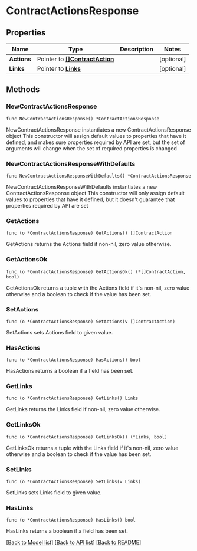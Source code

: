 # ContractActionsResponse

## Properties

Name | Type | Description | Notes
------------ | ------------- | ------------- | -------------
**Actions** | Pointer to [**[]ContractAction**](ContractAction.md) |  | [optional] 
**Links** | Pointer to [**Links**](Links.md) |  | [optional] 

## Methods

### NewContractActionsResponse

`func NewContractActionsResponse() *ContractActionsResponse`

NewContractActionsResponse instantiates a new ContractActionsResponse object
This constructor will assign default values to properties that have it defined,
and makes sure properties required by API are set, but the set of arguments
will change when the set of required properties is changed

### NewContractActionsResponseWithDefaults

`func NewContractActionsResponseWithDefaults() *ContractActionsResponse`

NewContractActionsResponseWithDefaults instantiates a new ContractActionsResponse object
This constructor will only assign default values to properties that have it defined,
but it doesn't guarantee that properties required by API are set

### GetActions

`func (o *ContractActionsResponse) GetActions() []ContractAction`

GetActions returns the Actions field if non-nil, zero value otherwise.

### GetActionsOk

`func (o *ContractActionsResponse) GetActionsOk() (*[]ContractAction, bool)`

GetActionsOk returns a tuple with the Actions field if it's non-nil, zero value otherwise
and a boolean to check if the value has been set.

### SetActions

`func (o *ContractActionsResponse) SetActions(v []ContractAction)`

SetActions sets Actions field to given value.

### HasActions

`func (o *ContractActionsResponse) HasActions() bool`

HasActions returns a boolean if a field has been set.

### GetLinks

`func (o *ContractActionsResponse) GetLinks() Links`

GetLinks returns the Links field if non-nil, zero value otherwise.

### GetLinksOk

`func (o *ContractActionsResponse) GetLinksOk() (*Links, bool)`

GetLinksOk returns a tuple with the Links field if it's non-nil, zero value otherwise
and a boolean to check if the value has been set.

### SetLinks

`func (o *ContractActionsResponse) SetLinks(v Links)`

SetLinks sets Links field to given value.

### HasLinks

`func (o *ContractActionsResponse) HasLinks() bool`

HasLinks returns a boolean if a field has been set.


[[Back to Model list]](../README.md#documentation-for-models) [[Back to API list]](../README.md#documentation-for-api-endpoints) [[Back to README]](../README.md)


